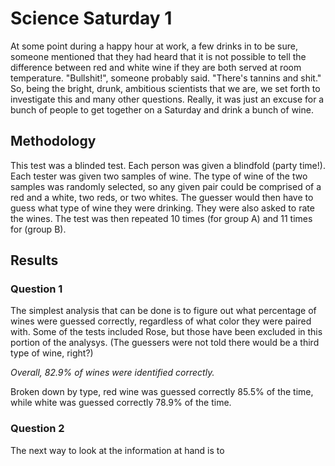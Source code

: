 # Science Saturday 1

At some point during a happy hour at work, a few drinks in to be sure, someone mentioned that they had heard that it is not possible to tell the difference between red and white wine if they are both served at room temperature. "Bullshit!", someone probably said. "There's tannins and shit." So, being the bright, drunk, ambitious scientists that we are, we set forth to investigate this and many other questions. Really, it was just an excuse for a bunch of people to get together on a Saturday and drink a bunch of wine. 

## Methodology

This test was a blinded test. Each person was given a blindfold (party time!). Each tester was given two samples of wine. The type of wine of the two samples was randomly selected, so any given pair could be comprised of a red and a white, two reds, or two whites. The guesser would then have to guess what type of wine they were drinking. They were also asked to rate the wines. The test was then repeated 10 times (for group A) and 11 times for (group B). 

## Results

### Question 1
The simplest analysis that can be done is to figure out what percentage of wines were guessed correctly, regardless of what color they were paired with. Some of the tests included Rose, but those have been excluded in this portion of the analysys. (The guessers were not told there would be a third type of wine, right?)

*Overall, 82.9% of wines were identified correctly.*

Broken down by type, red wine was guessed correctly 85.5% of the time, while white was guessed correctly 78.9% of the time. 

### Question 2
The next way to look at the information at hand is to 
